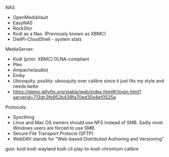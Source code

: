 

NAS
- OpenMediaVault
- EasyNAS
- RockStor
- Kodi as a Nas. (Previously known as XBMC)
- DietPi-CloudShell - system stats

MediaServer:
- Kodi (prior: XBMC) DLNA-compliant 
- Plex 
- Ampache(audio) 
- Emby
- Ubooquity. pssibly: ubooquity over calibre since it just fits my style and needs bette
- https://demo.jellyfin.org/stable/web/index.html#!/login.html?serverid=713dc3fe952b438fa70ed35e4ef0525a



Protocols:
- Syncthing
- Linux and Mac OS owners should use NFS instead of SMB. Sadly most Windows users are forced to use SMB.
- Secure File Transport Protocol (SFTP)
- WebDAV stands for "Web-based Distributed Authoring and Versioning"



guix:
kodi
kodi-wayland
kodi-cli
play-to-kodi-chromium
calibre
